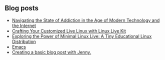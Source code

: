 ## Blog posts
<!-- BLOG-POST-LIST:START -->
- [Navigating the State of Addiction in the Age of Modern Technology and the Internet](https://furycd001.github.io/navigating-the-state-of-addiction-in-the-age-of-modern-technology-and-the-internet/)
- [Crafting Your Customized Live Linux with Linux Live Kit](https://furycd001.github.io/crafting-your-customized-live-linux-with-linux-live-kit/)
- [Exploring the Power of Minimal Linux Live: A Tiny Educational Linux Distribution](https://furycd001.github.io/exploring-the-power-of-minimal-linux-live-a-tiny-educational-linux-distribution/)
- [Emacs](https://furycd001.github.io/emacs/)
- [Creating a basic blog post with Jenny.](https://furycd001.github.io/creating-a-basic-blog-post-with-jenny/)
<!-- BLOG-POST-LIST:END -->

<!--
**furycd001/furycd001** is a ✨ _special_ ✨ repository because its `README.md` (this file) appears on your GitHub profile.

Here are some ideas to get you started:

- 🔭 I’m currently working on ...
- 🌱 I’m currently learning ...
- 👯 I’m looking to collaborate on ...
- 🤔 I’m looking for help with ...
- 💬 Ask me about ...
- 📫 How to reach me: ...
- 😄 Pronouns: ...
- ⚡ Fun fact: ...
-->
